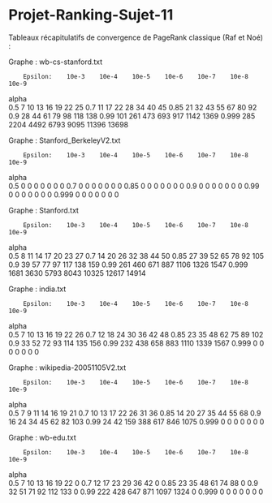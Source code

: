 # Projet-Ranking-Sujet-11


Tableaux récapitulatifs de convergence de PageRank classique (Raf et Noé) :

Graphe : wb-cs-stanford.txt

        Epsilon:    10e-3    10e-4    10e-5    10e-6    10e-7    10e-8    10e-9
alpha              
0.5                 7        10       13       16       19       22       25
0.7                 11       17       22       28       34       40       45
0.85                21       32       43       55       67       80       92
0.9                 28       44       61       79       98       118      138
0.99                101      261      473      693      917      1142     1369
0.999               285      2204     4492     6793     9095     11396    13698




Graphe : Stanford_BerkeleyV2.txt

        Epsilon:    10e-3    10e-4    10e-5    10e-6    10e-7    10e-8    10e-9
alpha              
0.5                 0        0        0        0        0        0        0
0.7                 0        0        0        0        0        0        0
0.85                0        0        0        0        0        0        0
0.9                 0        0        0        0        0        0        0
0.99                0        0        0        0        0        0        0
0.999               0        0        0        0        0        0        0




Graphe : Stanford.txt

        Epsilon:    10e-3    10e-4    10e-5    10e-6    10e-7    10e-8    10e-9
alpha              
0.5                 8        11       14       17       20       23       27
0.7                 14       20       26       32       38       44       50
0.85                27       39       52       65       78       92       105
0.9                 39       57       77       97       117      138      159
0.99                261      460      671      887      1106     1326     1547
0.999               1681     3630     5793     8043     10325    12617    14914




Graphe : india.txt

        Epsilon:    10e-3    10e-4    10e-5    10e-6    10e-7    10e-8    10e-9
alpha              
0.5                 7        10       13       16       19       22       26
0.7                 12       18       24       30       36       42       48
0.85                23       35       48       62       75       89       102
0.9                 33       52       72       93       114      135      156
0.99                232      438      658      883      1110     1339     1567
0.999               0        0        0        0        0        0        0





Graphe : wikipedia-20051105V2.txt

        Epsilon:    10e-3    10e-4    10e-5    10e-6    10e-7    10e-8    10e-9
alpha              
0.5                 7        9        11       14       16       19       21
0.7                 10       13       17       22       26       31       36
0.85                14       20       27       35       44       55       68
0.9                 16       24       34       45       62       82       103
0.99                24       42       159      388      617      846      1075
0.999               0        0        0        0        0        0        0





Graphe : wb-edu.txt

        Epsilon:    10e-3    10e-4    10e-5    10e-6    10e-7    10e-8    10e-9
alpha              
0.5                 7        10       13       16       19       22       0
0.7                 12       17       23       29       36       42       0
0.85                23       35       48       61       74       88       0
0.9                 32       51       71       92       112      133      0
0.99                222      428      647      871      1097     1324     0
0.999               0        0        0        0        0        0        0



